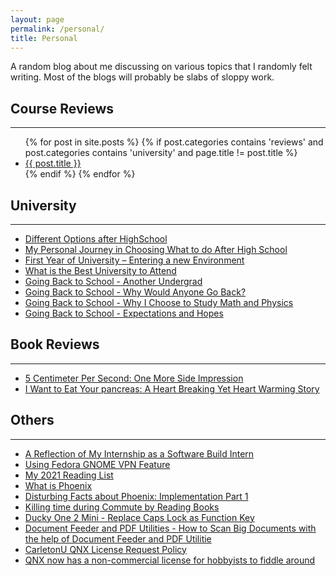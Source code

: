 ```yaml
---
layout: page
permalink: /personal/
title: Personal
---
```

A random blog about me discussing on various topics that I randomly felt writing. Most of the blogs will probably be slabs of sloppy work.

## Course Reviews

---

<a name = "courses"/>
<ul>
{% for post in site.posts %}                                                  
{% if post.categories contains 'reviews' and post.categories contains 'university' and page.title != post.title %}
<!--<li><a href = "..{{ post.url }}">{{ post.title }}</a></li>                  -->
<li><a href = '..{{post.url}}'>{{ post.title }}</a></li>
{% endif %}                                                                 
{% endfor %}  
</ul>


## University

---
* [Different Options after HighSchool](../different-options-after-highschool/)
* [My Personal Journey in Choosing What to do After High School](../my-personal-journey-in-choosing-what-to-do-after-high-school/)
* [First Year of University – Entering a new Environment](../departure-entering-a-new-environment/)
* [What is the Best University to Attend](../what-is-the-best-university-to-attend/)
* [Going Back to School - Another Undergrad](../going-back-to-school-1/)
* [Going Back to School - Why Would Anyone Go Back?](../going-back-to-school-2/)
* [Going Back to School - Why I Choose to Study Math and Physics](../going-back-to-school-3/)
* [Going Back to School - Expectations and Hopes](../going-back-to-school-4/)


## Book Reviews

---

* [5 Centimeter Per Second: One More Side Impression](../5-centimeter-per-second-one-more-side/)
* [I Want to Eat Your pancreas: A Heart Breaking Yet Heart Warming Story](../i-want-to-eat-your-pancreas-a-heart-breaking-yet-heart-warming-story/)


## Others

---

* [A Reflection of My Internship as a Software Build Intern](../internship-reflection/)
* [Using Fedora GNOME VPN Feature](../fedora-vpn-gnome/)
* [My 2021 Reading List](../books-i-read-2021/)
* [What is Phoenix](../what-is-phoenix/)
* [Disturbing Facts about Phoenix: Implementation Part 1](../disturbing-facts-about-phoenix-implementation-part-1/)
* [Killing time during Commute by Reading Books](../kill-time-by-reading-during-commute/)
* [Ducky One 2 Mini - Replace Caps Lock as Function Key](../duckyone-mini-keyboard/)
* [Document Feeder and PDF Utilities - How to Scan Big Documents with the help of Document Feeder and PDF Utilitie](../scan-automation/)
* [CarletonU QNX License Request Policy](../carletonu-qnx-license/)
* [QNX now has a non-commercial license for hobbyists to fiddle around](../qnx-non-commercial/)
